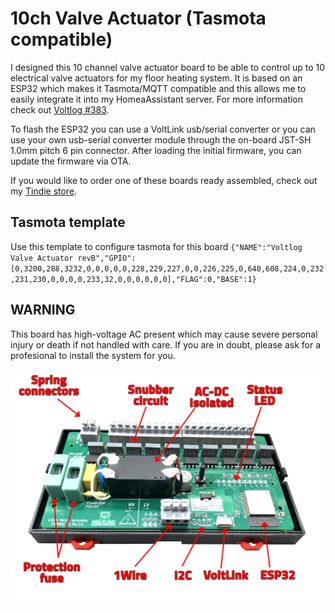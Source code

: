# 10ch Valve Actuator (Tasmota compatible)
I designed this 10 channel valve actuator board to be able to control up to 10 electrical valve actuators for my floor heating system. It is based on an ESP32 which makes it Tasmota/MQTT compatible and this allows me to easily integrate it into my HomeaAssistant server. For more information check out [Voltlog #383](https://youtu.be/kZS3ggG0QJI).

To flash the ESP32 you can use a VoltLink usb/serial converter or you can use your own usb-serial converter module through the on-board JST-SH 1.0mm pitch 6 pin connector. After loading the initial firmware, you can update the firmware via OTA. 

If you would like to order one of these boards ready assembled, check out my [Tindie store](https://www.tindie.com/products/voltlog/tasmota-esp32-floor-heating-valve-controller/).

## Tasmota template
Use this template to configure tasmota for this board `{"NAME":"Voltlog Valve Actuator revB","GPIO":[0,3200,288,3232,0,0,0,0,0,228,229,227,0,0,226,225,0,640,608,224,0,232,231,230,0,0,0,0,233,32,0,0,0,0,0,0],"FLAG":0,"BASE":1}`

## WARNING
This board has high-voltage AC present which may cause severe personal injury or death if not handled with care. If you are in doubt, please ask for a profesional to install the system for you.


![Image of the assembled PCB](esp32-tasmota-zone-valve-controller-2.jpg)
